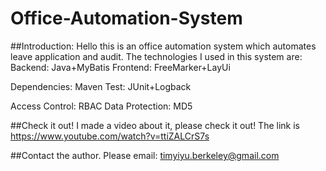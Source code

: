 # Office-Automation-System
##Introduction:
Hello this is an office automation system which automates leave application and audit. The technologies I used in this system are:
Backend: Java+MyBatis 	Frontend: FreeMarker+LayUi

Dependencies: Maven 		Test: JUnit+Logback

Access Control: RBAC		Data Protection: MD5

##Check it out!
I made a video about it, please check it out! The link is https://www.youtube.com/watch?v=ttiZALCrS7s

##Contact the author.
Please email: timyiyu.berkeley@gmail.com
